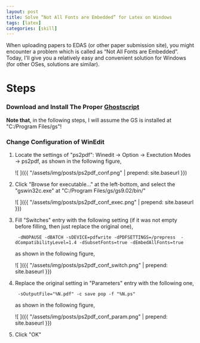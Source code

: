 ```yaml
---
layout: post
title: Solve “Not All Fonts are Embedded” for Latex on Windows
tags: [latex]
categories: [skill]
---
```


When uploading papers to EDAS (or other paper submission site), you might encounter a problem which is called as “Not All Fonts are Embedded”. Today, I'll give you a relatively easy and convenient solution for Windows (for other OSes, solutions are similar).



Steps
=====

### Download and Install The Proper [Ghostscript](https://ghostscript.com/download/gsdnld.html)

**Note that**, in the following steps, I will assume the GS is installed at "C:/Program Files/gs"!

### Change Configuration of WinEdit

1. Locate the settings of "ps2pdf": Winedit -> Option -> Exectution Modes -> ps2pdf, as shown in the following figure,

    ![ ]({{ "/assets/img/posts/ps2pdf_conf.png" | prepend: site.baseurl }})

2. Click "Browse for executable..." at the left-bottom, and select the "gswin32c.exe" at "C:/Program Files/gs/gs9.02/bin/"

    ![ ]({{ "/assets/img/posts/ps2pdf_conf_exec.png" | prepend: site.baseurl }})

3. Fill "Switches" entry with the following setting (if it was not empty before filling, then just replace the original one),

        -dNOPAUSE -dBATCH -sDEVICE=pdfwrite -dPDFSETTINGS=/prepress  -dCompatibilityLevel=1.4 -dSubsetFonts=true -dEmbedAllFonts=true

    as shown in the following figure,

    ![ ]({{ "/assets/img/posts/ps2pdf_conf_switch.png" | prepend: site.baseurl }})

4. Replace the original setting in "Parameters" entry with the following one,

        -sOutputFile="%N.pdf" -c save pop -f "%N.ps"

    as shown in the following figure,

    ![ ]({{ "/assets/img/posts/ps2pdf_conf_param.png" | prepend: site.baseurl }})

5. Click "OK"




